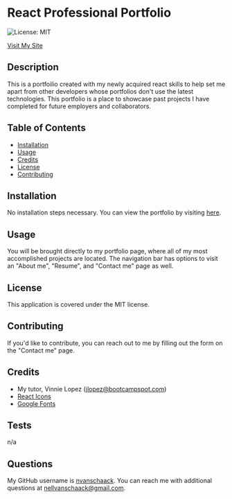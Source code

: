 # React Professional Portfolio
  ![License: MIT](https://img.shields.io/badge/License-MIT-yellow.svg)
  
  [Visit My Site](https://nell-professional-portfolio.netlify.app/)

## Description
This is a portfoilio created with my newly acquired react skills to help set me apart from other developers whose portfolios don't use the latest technologies. This portfolio is a place to showcase past projects I have completed for future employers and collaborators.

## Table of Contents 
- [Installation](#installation)
- [Usage](#usage)
- [Credits](#credits)
- [License](#license)
- [Contributing](#contributing)

## Installation
No installation steps necessary. You can view the portfolio by visiting [here](https://symphonious-pavlova-a0bcbe.netlify.app/).

## Usage
You will be brought directly to my portfolio page, where all of my most accomplished projects are located. The navigation bar has options to visit an "About me", "Resume", and "Contact me" page as well.

## License
  
  This application is covered under the MIT license.

## Contributing

If you'd like to contribute, you can reach out to me by filling out the form on the "Contact me" page.

## Credits

- My tutor, Vinnie Lopez (jlopez@bootcampspot.com)
- [React Icons](https://react-icons.github.io/react-icons/)
- [Google Fonts](https://fonts.google.com/selection/embed)

## Tests

n/a

## Questions

My GitHub username is [nvanschaack](https://github.com/nvanschaack).
You can reach me with additional questions at nellvanschaack@gmail.com.